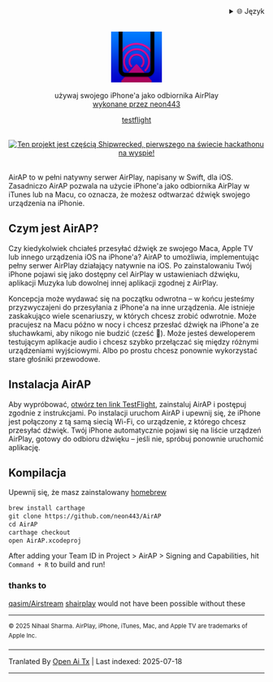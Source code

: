<div align="right">
  <details>
    <summary >🌐 Język</summary>
    <div>
      <div align="center">
        <a href="https://openaitx.github.io/view.html?user=neon443&project=AirAP&lang=en">English</a>
        | <a href="https://openaitx.github.io/view.html?user=neon443&project=AirAP&lang=zh-CN">简体中文</a>
        | <a href="https://openaitx.github.io/view.html?user=neon443&project=AirAP&lang=zh-TW">繁體中文</a>
        | <a href="https://openaitx.github.io/view.html?user=neon443&project=AirAP&lang=ja">日本語</a>
        | <a href="https://openaitx.github.io/view.html?user=neon443&project=AirAP&lang=ko">한국어</a>
        | <a href="https://openaitx.github.io/view.html?user=neon443&project=AirAP&lang=hi">हिन्दी</a>
        | <a href="https://openaitx.github.io/view.html?user=neon443&project=AirAP&lang=th">ไทย</a>
        | <a href="https://openaitx.github.io/view.html?user=neon443&project=AirAP&lang=fr">Français</a>
        | <a href="https://openaitx.github.io/view.html?user=neon443&project=AirAP&lang=de">Deutsch</a>
        | <a href="https://openaitx.github.io/view.html?user=neon443&project=AirAP&lang=es">Español</a>
        | <a href="https://openaitx.github.io/view.html?user=neon443&project=AirAP&lang=it">Italiano</a>
        | <a href="https://openaitx.github.io/view.html?user=neon443&project=AirAP&lang=ru">Русский</a>
        | <a href="https://openaitx.github.io/view.html?user=neon443&project=AirAP&lang=pt">Português</a>
        | <a href="https://openaitx.github.io/view.html?user=neon443&project=AirAP&lang=nl">Nederlands</a>
        | <a href="https://openaitx.github.io/view.html?user=neon443&project=AirAP&lang=pl">Polski</a>
        | <a href="https://openaitx.github.io/view.html?user=neon443&project=AirAP&lang=ar">العربية</a>
        | <a href="https://openaitx.github.io/view.html?user=neon443&project=AirAP&lang=fa">فارسی</a>
        | <a href="https://openaitx.github.io/view.html?user=neon443&project=AirAP&lang=tr">Türkçe</a>
        | <a href="https://openaitx.github.io/view.html?user=neon443&project=AirAP&lang=vi">Tiếng Việt</a>
        | <a href="https://openaitx.github.io/view.html?user=neon443&project=AirAP&lang=id">Bahasa Indonesia</a>
      </div>
    </div>
  </details>
</div>

<div align="center"> 
    <br/>
    <p>
        <img src="https://github.com/neon443/AirAP/blob/main/AirAP/Assets.xcassets/AppIcon.appiconset/Icon.png?raw=true" title="cobalt" alt="cobalt logo" width="100" />
    </p>
    <p>
        używaj swojego iPhone'a jako odbiornika AirPlay
        <br/>
        <a href="https://neon443.github.io">
            wykonane przez neon443
        </a>
    </p>
    <p>
        <a href="https://testflight.apple.com/join/8aeqD8Q2">
            testflight
        </a>
    </p>
    <br/>
</div>

<div align="center">
  <a href="https://shipwrecked.hackclub.com/?t=ghrm" target="_blank">
    <img src="https://hc-cdn.hel1.your-objectstorage.com/s/v3/739361f1d440b17fc9e2f74e49fc185d86cbec14_badge.png" 
         alt="Ten projekt jest częścią Shipwrecked, pierwszego na świecie hackathonu na wyspie!" 
         style="width: 25%;">
  </a>
</div>

<br/>

AirAP to w pełni natywny serwer AirPlay, napisany w Swift, dla iOS. Zasadniczo AirAP pozwala na użycie iPhone'a jako odbiornika AirPlay w iTunes lub na Macu, co oznacza, że możesz odtwarzać dźwięk swojego urządzenia na iPhonie.

## Czym jest AirAP?

Czy kiedykolwiek chciałeś przesyłać dźwięk ze swojego Maca, Apple TV lub innego urządzenia iOS na iPhone'a? AirAP to umożliwia, implementując pełny serwer AirPlay działający natywnie na iOS. Po zainstalowaniu Twój iPhone pojawi się jako dostępny cel AirPlay w ustawieniach dźwięku, aplikacji Muzyka lub dowolnej innej aplikacji zgodnej z AirPlay.

Koncepcja może wydawać się na początku odwrotna – w końcu jesteśmy przyzwyczajeni do przesyłania z iPhone'a na inne urządzenia. Ale istnieje zaskakująco wiele scenariuszy, w których chcesz zrobić odwrotnie. Może pracujesz na Macu późno w nocy i chcesz przesłać dźwięk na iPhone'a ze słuchawkami, aby nikogo nie budzić (cześć 👋). Może jesteś deweloperem testującym aplikacje audio i chcesz szybko przełączać się między różnymi urządzeniami wyjściowymi. Albo po prostu chcesz ponownie wykorzystać stare głośniki przewodowe.

## Instalacja AirAP

Aby wypróbować, [otwórz ten link TestFlight](https://testflight.apple.com/join/8aeqD8Q2), zainstaluj AirAP i postępuj zgodnie z instrukcjami. Po instalacji uruchom AirAP i upewnij się, że iPhone jest połączony z tą samą siecią Wi-Fi, co urządzenie, z którego chcesz przesyłać dźwięk. Twój iPhone automatycznie pojawi się na liście urządzeń AirPlay, gotowy do odbioru dźwięku – jeśli nie, spróbuj ponownie uruchomić aplikację.

## Kompilacja

Upewnij się, że masz zainstalowany [homebrew](https://brew.sh)

```
brew install carthage
git clone https://github.com/neon443/AirAP
cd AirAP
carthage checkout
open AirAP.xcodeproj
```
After adding your Team ID in Project > AirAP > Signing and Capabilities, hit `Command + R` to build and run! 

### thanks to

[qasim/Airstream](https://github.com/qasim/Airstream)
[shairplay](https://github.com/juhovh/shairplay)
would not have been possible without these

---

<sup>
&copy; 2025 Nihaal Sharma. AirPlay, iPhone, iTunes, Mac, and Apple TV are trademarks of Apple Inc.
</sup>




---


Tranlated By [Open Ai Tx](https://github.com/OpenAiTx/OpenAiTx) | Last indexed: 2025-07-18


---